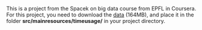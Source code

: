 This is a project from the Spacek on big data course from EPFL in Coursera. For this project, you need to download the [data](http://alaska.epfl.ch/~dockermoocs/bigdata/atussum.csv) (164MB), and place it in the folder **src/mainresources/timeusage/** in your project directory.


